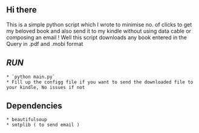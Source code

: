 
## Hi there
This is a simple python script which I wrote to minimise no. of clicks to get my beloved book and also send it to my kindle without using data cable or composing an email !
Well this script downloads any book entered in the Query in .pdf and .mobi format

## _RUN_ 
	* `python main.py`
	* Fill up the configg file if you want to send the downloaded file to your kindle, No issues if not

## Dependencies
	* beautifulsoup
	* smtplib ( to send email )

